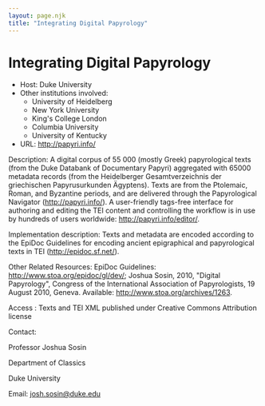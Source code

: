```yaml
---
layout: page.njk
title: "Integrating Digital Papyrology"
---
```

# Integrating Digital Papyrology











* Host: Duke University
* Other institutions involved:
	+ University of Heidelberg
	+ New York University
	+ King's College London
	+ Columbia University
	+ University of Kentucky
* URL: <http://papyri.info/>



Description:
 A digital corpus of 55 000 (mostly Greek) papyrological texts (from the Duke Databank
 of Documentary Papyri) aggregated with 65000 metadata records (from the Heidelberger
 Gesamtverzeichnis der griechischen Papyrusurkunden Ägyptens). Texts are from the Ptolemaic,
 Roman, and Byzantine periods, and are delivered through the Papyrological Navigator
 (http://papyri.info/).
 A user-friendly tags-free interface for authoring and editing the TEI content and
 controlling the workflow is in use by hundreds of 
 users worldwide: <http://papyri.info/editor/>.



Implementation description:
 Texts and metadata are encoded according to the EpiDoc Guidelines for encoding ancient
 epigraphical and papyrological texts in TEI (<http://epidoc.sf.net/>).



Other Related Resources:
 EpiDoc Guidelines: <http://www.stoa.org/epidoc/gl/dev/>;
 Joshua Sosin, 2010, "Digital Papyrology", Congress of the International Association
 of Papyrologists, 19
 August 2010, Geneva. Available: <http://www.stoa.org/archives/1263>. 



Access :
 Texts and TEI XML published under Creative Commons Attribution license



Contact: 



Professor Joshua Sosin


Department of Classics


Duke University


Email: [josh.sosin@duke.edu](mailto:josh.sosin@duke.edu)





